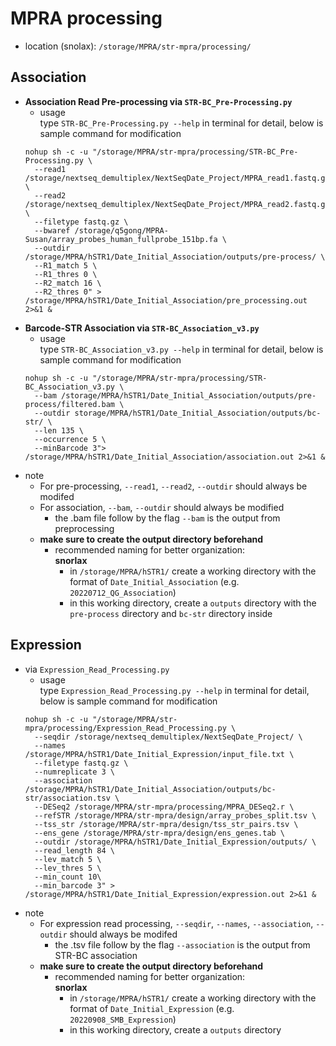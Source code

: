 # MPRA processing 
- location (snolax): `/storage/MPRA/str-mpra/processing/`

## Association
- __Association Read Pre-processing via `STR-BC_Pre-Processing.py`__
    - usage \
      type `STR-BC_Pre-Processing.py --help` in terminal for detail, below is sample command for modification
    ```shell
    nohup sh -c -u "/storage/MPRA/str-mpra/processing/STR-BC_Pre-Processing.py \
      --read1 /storage/nextseq_demultiplex/NextSeqDate_Project/MPRA_read1.fastq.gz \
      --read2 /storage/nextseq_demultiplex/NextSeqDate_Project/MPRA_read2.fastq.gz \
      --filetype fastq.gz \
      --bwaref /storage/q5gong/MPRA-Susan/array_probes_human_fullprobe_151bp.fa \
      --outdir /storage/MPRA/hSTR1/Date_Initial_Association/outputs/pre-process/ \
      --R1_match 5 \
      --R1_thres 0 \
      --R2_match 16 \
      --R2_thres 0" > /storage/MPRA/hSTR1/Date_Initial_Association/pre_processing.out 2>&1 &
    ```
- __Barcode-STR Association via `STR-BC_Association_v3.py`__
    - usage \
      type `STR-BC_Association_v3.py --help` in terminal for detail, below is sample command for modification
    ```shell
    nohup sh -c -u "/storage/MPRA/str-mpra/processing/STR-BC_Association_v3.py \
      --bam /storage/MPRA/hSTR1/Date_Initial_Association/outputs/pre-process/filtered.bam \
      --outdir storage/MPRA/hSTR1/Date_Initial_Association/outputs/bc-str/ \
      --len 135 \
      --occurrence 5 \
      --minBarcode 3"> /storage/MPRA/hSTR1/Date_Initial_Association/association.out 2>&1 &
    ```
- note 
    - For pre-processing, `--read1`, `--read2`, `--outdir` should always be modifed
    - For association, `--bam`, `--outdir` should always be modified 
        - the .bam file follow by the flag `--bam` is the output from preprocessing 
    - __make sure to create the output directory beforehand__
        - recommended naming for better organization: \
          __snorlax__
          - in `/storage/MPRA/hSTR1/` create a working directory with the format of `Date_Initial_Association` (e.g. `20220712_QG_Association`)
          - in this working directory, create a `outputs` directory with the `pre-process` directory and `bc-str` directory inside

## Expression 
- via `Expression_Read_Processing.py`
    - usage \
      type `Expression_Read_Processing.py --help` in terminal for detail, below is sample command for modification
    ```shell
    nohup sh -c -u "/storage/MPRA/str-mpra/processing/Expression_Read_Processing.py \
      --seqdir /storage/nextseq_demultiplex/NextSeqDate_Project/ \
      --names /storage/MPRA/hSTR1/Date_Initial_Expression/input_file.txt \
      --filetype fastq.gz \
      --numreplicate 3 \
      --association /storage/MPRA/hSTR1/Date_Initial_Association/outputs/bc-str/association.tsv \
      --DESeq2 /storage/MPRA/str-mpra/processing/MPRA_DESeq2.r \
      --refSTR /storage/MPRA/str-mpra/design/array_probes_split.tsv \
      --tss_str /storage/MPRA/str-mpra/design/tss_str_pairs.tsv \
      --ens_gene /storage/MPRA/str-mpra/design/ens_genes.tab \
      --outdir /storage/MPRA/hSTR1/Date_Initial_Expression/outputs/ \
      --read_length 84 \
      --lev_match 5 \
      --lev_thres 5 \
      --min_count 10\
      --min_barcode 3" > /storage/MPRA/hSTR1/Date_Initial_Expression/expression.out 2>&1 &
    ```
- note 
    - For expression read processing, `--seqdir`, `--names`, `--association`, `--outdir` should always be modifed
        - the .tsv file follow by the flag `--association` is the output from STR-BC association 
    - __make sure to create the output directory beforehand__
        - recommended naming for better organization: \
          __snorlax__
          - in `/storage/MPRA/hSTR1/` create a working directory with the format of `Date_Initial_Expression` (e.g. `20220908_SMB_Expression`)
          - in this working directory, create a `outputs` directory
